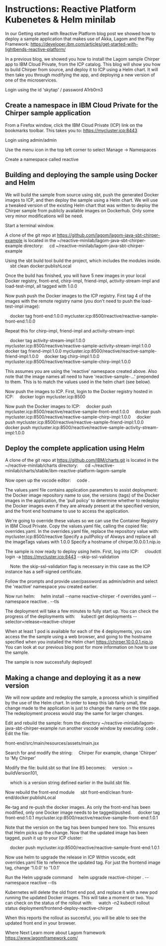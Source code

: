 # Instructions: Reactive Platform Kubenetes & Helm minilab

In our Getting started with Reactive Platform blog post we showed how to deploy a sample application that makes use of Akka, Lagom and the Play Framework: https://developer.ibm.com/articles/get-started-with-lightbends-reactive-platform/


In a previous blog, we showed you how to install the Lagom sample Chirper app to IBM Cloud Private, from the ICP catalog. This blog will show you how to build Chirper from source, and deploy it to ICP using a Helm chart. It will then take you through modifying the app, and deploying a new version of one of the microservices.

Login using the id 'skytap' / password A1rb0rn3

Create a namespace in IBM Cloud Private for the Chirper sample application
--------------------------------------------------------------------------

From a Firefox window, click the IBM Cloud Private (ICP) link on the bookmarks toolbar. This takes you to: https://mycluster.icp:8443

Login using admin/admin

Use the menu icon in the top left corner to select Manage -> Namespaces

Create a namespace called reactive

Building and deploying the sample using Docker and Helm
-------------------------------------------------------
We will build the sample from source using sbt, push the generated Docker images to ICP, and then deploy the sample using a Helm chart. We will use a tweaked version of the existing Helm chart that was written to deploy the Chirper sample from publicly available images on Dockerhub. Only some very minor modifications will be need. 

Start a terminal window.

A clone of the git repo at https://github.com/lagom/lagom-java-sbt-chirper-example is located in the ~/reactive-minilab/lagom-java-sbt-chirper-example directory:
    cd ~/reactive-minilab/lagom-java-sbt-chirper-example

Using the sbt build tool build the project, which includes the modules inside.
    sbt clean docker:publishLocal

Once the build has finished, you will have 5 new images in your local Docker registry, front-end, chirp-impl, friend-impl, activity-stream-impl and load-test-impl, all tagged with 1.0.0

Now push push the Docker images to the ICP registry. First tag 4 of the images with the remote registry name (you don't need to push the load-test-impl image):

    docker tag front-end:1.0.0 mycluster.icp:8500/reactive/reactive-sample-front-end:1.0.0

Repeat this for chirp-impl, friend-impl and activity-stream-impl:

    docker tag activity-stream-impl:1.0.0 mycluster.icp:8500/reactive/reactive-sample-activity-stream-impl:1.0.0
    docker tag friend-impl:1.0.0 mycluster.icp:8500/reactive/reactive-sample-friend-impl:1.0.0
    docker tag chirp-impl:1.0.0 mycluster.icp:8500/reactive/reactive-sample-chirp-impl:1.0.0

This assumes you are using the 'reactive' namespace created above. Also note that the image names all need to have 'reactive-sample-...' prepended to them. This is to match the values used in the helm chart (see below).

Now push the images to ICP. First, login to the Docker registry hosted in ICP:
    docker login mycluster.icp:8500

Now push the Docker images to ICP:
    docker push mycluster.icp:8500/reactive/reactive-sample-front-end:1.0.0
    docker push mycluster.icp:8500/reactive/reactive-sample-chirp-impl:1.0.0
    docker push mycluster.icp:8500/reactive/reactive-sample-friend-impl:1.0.0
    docker push mycluster.icp:8500/reactive/reactive-sample-activity-stream-impl:1.0.0

Deploy the complete application using Helm
------------------------------------------
A clone of the git repo at https://github.com/IBM/charts.git is located in the ~/reactive-minilab/charts directory:
     cd ~/reactive-minilab/charts/stable/ibm-reactive-platform-lagom-sample

Now open up the vscode editor:
    code .

The values.yaml file contains application parameters to assist deployment: the Docker image repository name to use, the versions (tags) of the Docker images in the application, the 'pull policy' to determine whether to redeploy the Docker images even if they are already present at the specified version, and the front end hostname to use to access the application.

We're going to override these values so we can use the Container Registry in IBM Cloud Private. Copy the values.yaml file, calling the copied file: overrides.yaml.
In the overrides.yaml file, replace the repository value with: mycluster.icp:8500/reactive
Specify a pullPolicy of Always and replace all the imageTags values with 1.0.0
Specify a hostname of chirper.10.0.0.1.nip.io

The sample is now ready to deploy using helm. First, log into ICP:
    cloudctl login -a https://mycluster.icp:8443 --skip-ssl-validation

    Note: the skip-ssl-validation flag is necessary in this case as the ICP instance has a self-signed certificate.

Follow the prompts and provide user/password as admin/admin and select the 'reactive' namespace you created earlier.

Now run helm:
    helm install --name reactive-chirper -f overrides.yaml --namespace reactive . --tls

The deployment will take a few minutes to fully start up. You can check the progress of the deployments with:
    kubectl get deployments --selector=release=reactive-chirper

When at least 1 pod is available for each of the 4 deployments, you can access the the sample using a web browser, and going to the hostname specified when you installed the Helm chart
https://chirper.10.0.0.1.nip.io
You can look at our previous blog post for more information on how to use the sample.

The sample is now successfully deployed!

Making a change and deploying it as a new version
-------------------------------------------------

We will now update and redeploy the sample, a process which is simplified by the use of the Helm chart. In order to keep this lab fairly small, the change made to the application is just to change the name on the title page. The redeployment process would stay the same for larger changes.

Edit and rebuild the sample: from the directory ~/reactive-minilab/lagom-java-sbt-chirper-example run another vscode window by executing: code .
Edit the file:

front-end/src/main/resources/assets/main.jsx

Search for and modify the string:
    <Link to="/" id="logo">Chirper</Link>
For example, change 'Chirper' to 'My Chirper'

Modify the file: build.sbt so that line 85 becomes:
    version := buildVersion101,

    which is a version string defined earlier in the build.sbt file.

Now rebuild the front-end module
    sbt front-end/clean front-end/docker:publishLocal

Re-tag and re-push the docker images. As only the front-end has been modified, only one Docker image needs to be tagged/pushed.
    docker tag front-end:1.0.1 mycluster.icp:8500/reactive/reactive-sample-front-end:1.0.1

Note that the version on the tag has been bumped here too. This ensures that Helm picks up the change. Now that the updated image has been tagged, push it up to your ICP cluster:

    docker push mycluster.icp:8500/reactive/reactive-sample-front-end:1.0.1

Now use helm to upgrade the release in ICP
Within vscode, edit overrides.yaml file to reference the updated tag. For just the frontend image tag, change '1.0.0' to '1.0.1'

Run the Helm upgrade command
    helm upgrade reactive-chirper . --namespace reactive --tls

Kubernetes will delete the old front end pod, and replace it with a new pod running the updated Docker images. This will take a moment or two. You can check on the status of the rollout with:
    watch -n2 kubectl rollout status deployment/frontend-deploy-reactive-chirper

When this reports the rollout as succesful, you will be able to see the updated front end in your browser.

Where Next
Learn more about Lagom framework https://www.lagomframework.com/
